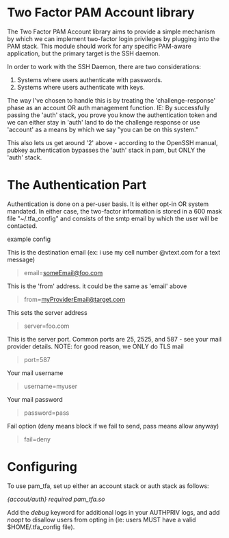 Two Factor PAM Account library
==============================

The Two Factor PAM Account library aims to provide a simple mechanism by which
we can implement two-factor login privileges by plugging into the PAM stack.
This module should work for any specific PAM-aware application, but the primary
target is the SSH daemon.

In order to work with the SSH Daemon, there are two considerations:

1. Systems where users authenticate with passwords.
2. Systems where users authenticate with keys.

The way I've chosen to handle this is by treating the 'challenge-response' phase
as an account OR auth management function. IE: By successfully passing the
'auth' stack, you prove you know the authentication token and we can either stay
in 'auth' land to do the challenge response or use 'account' as a means by which
we say "you can be on this system."

This also lets us get around '2' above - according to the OpenSSH manual, pubkey
authentication bypasses the 'auth' stack in pam, but ONLY the 'auth' stack.

The Authentication Part
=======================

Authentication is done on a per-user basis. It is either opt-in OR system
mandated. In either case, the two-factor information is stored in a 600 mask
file "~/.tfa_config" and consists of the smtp email by which the user will be
contacted.

example config

This is the destination email (ex: i use my cell number @vtext.com for a text
message)
> email=someEmail@foo.com

This is the 'from' address. it could be the same as 'email' above
> from=myProviderEmail@target.com

This sets the server address
> server=foo.com

This is the server port. Common ports are 25, 2525, and 587 - see your mail
provider details. NOTE: for good reason, we ONLY do TLS mail
> port=587

Your mail username
> username=myuser

Your mail password
> password=pass

Fail option (deny means block if we fail to send, pass means allow anyway)
> fail=deny

Configuring
===========

To use pam_tfa, set up either an account stack or auth stack as follows:

*{accout/auth} required pam_tfa.so*

Add the _debug_ keyword for additional logs in your AUTHPRIV logs, and add _noopt_
to disallow users from opting in (ie: users MUST have a valid $HOME/.tfa_config
file).
